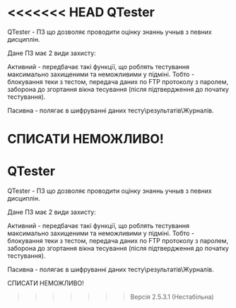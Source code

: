 <<<<<<< HEAD
QTester
=======

QTester - ПЗ що дозволяє проводити оцінку знаннь учныв з певних дисциплін.

Дане ПЗ має 2 види захисту:

Активний -  передбачає такі функції, що роблять тестування максимально захищеними та неможливими у підміні.
Тобто - блокування теки з тестом, передача даних по FTP протоколу з паролем, заборона до згортання вікна
тесування (після підтвердження до початку тестування).

Пасивна - полягає в шифруванні даних тесту\результатів\Журналів.

СПИСАТИ НЕМОЖЛИВО!
=======
QTester
=======

QTester - ПЗ що дозволяє проводити оцінку знаннь учныв з певних дисциплін.

Дане ПЗ має 2 види захисту:

Активний -  передбачає такі функції, що роблять тестування максимально захищеними та неможливими у підміні.
Тобто - блокування теки з тестом, передача даних по FTP протоколу з паролем, заборона до згортання вікна
тесування (після підтвердження до початку тестування).

Пасивна - полягає в шифруванні даних тесту\результатів\Журналів.

СПИСАТИ НЕМОЖЛИВО!
>>>>>>> Версія 2.5.3.1 (Нестабільна)
